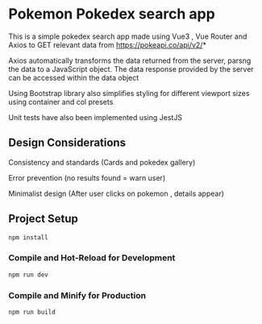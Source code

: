 # Pokemon Pokedex search app

This is a simple pokedex search app made using Vue3 , Vue Router and Axios to GET relevant data from https://pokeapi.co/api/v2/*

Axios automatically transforms the data returned from the server, parsng the data to a JavaScript object. The data response provided by the server can be accessed within the data object

Using Bootstrap library also simplifies styling for different viewport sizes using container and col presets


Unit tests have also been implemented using JestJS

## Design Considerations
Consistency and standards (Cards and pokedex gallery)

Error prevention (no results found = warn user)

Minimalist design (After user clicks on pokemon , details appear)
## Project Setup

```sh
npm install
```

### Compile and Hot-Reload for Development

```sh
npm run dev
```

### Compile and Minify for Production

```sh
npm run build
```
